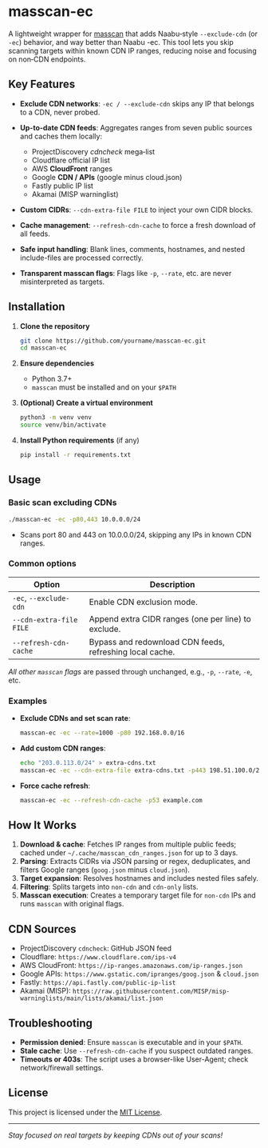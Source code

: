 # masscan-ec

A lightweight wrapper for [masscan](https://github.com/robertdavidgraham/masscan) that adds Naabu‑style `--exclude‑cdn` (or `-ec`) behavior, and way better than Naabu -ec. This tool lets you skip scanning targets within known CDN IP ranges, reducing noise and focusing on non‑CDN endpoints.

## Key Features

* **Exclude CDN networks**: `-ec / --exclude-cdn` skips any IP that belongs to a CDN, never probed.
* **Up-to-date CDN feeds**: Aggregates ranges from seven public sources and caches them locally:

  * ProjectDiscovery *cdncheck* mega‑list
  * Cloudflare official IP list
  * AWS **CloudFront** ranges
  * Google **CDN / APIs** (google minus cloud.json)
  * Fastly public IP list
  * Akamai (MISP warninglist)
* **Custom CIDRs**: `--cdn-extra-file FILE` to inject your own CIDR blocks.
* **Cache management**: `--refresh-cdn-cache` to force a fresh download of all feeds.
* **Safe input handling**: Blank lines, comments, hostnames, and nested include-files are processed correctly.
* **Transparent masscan flags**: Flags like `-p`, `--rate`, etc. are never misinterpreted as targets.

## Installation

1. **Clone the repository**

   ```bash
   git clone https://github.com/yourname/masscan-ec.git
   cd masscan-ec
   ```
2. **Ensure dependencies**

   * Python 3.7+
   * `masscan` must be installed and on your `$PATH`
3. **(Optional) Create a virtual environment**

   ```bash
   python3 -m venv venv
   source venv/bin/activate
   ```
4. **Install Python requirements** (if any)

   ```bash
   pip install -r requirements.txt
   ```

## Usage

### Basic scan excluding CDNs

```bash
./masscan-ec -ec -p80,443 10.0.0.0/24
```

* Scans port 80 and 443 on 10.0.0.0/24, skipping any IPs in known CDN ranges.

### Common options

| Option                  | Description                                              |
| ----------------------- | -------------------------------------------------------- |
| `-ec`, `--exclude-cdn`  | Enable CDN exclusion mode.                               |
| `--cdn-extra-file FILE` | Append extra CIDR ranges (one per line) to exclude.      |
| `--refresh-cdn-cache`   | Bypass and redownload CDN feeds, refreshing local cache. |

*All other `masscan` flags* are passed through unchanged, e.g., `-p`, `--rate`, `-e`, etc.

### Examples

* **Exclude CDNs and set scan rate**:

  ```bash
  masscan-ec -ec --rate=1000 -p80 192.168.0.0/16
  ```
* **Add custom CDN ranges**:

  ```bash
  echo "203.0.113.0/24" > extra-cdns.txt
  masscan-ec -ec --cdn-extra-file extra-cdns.txt -p443 198.51.100.0/24
  ```
* **Force cache refresh**:

  ```bash
  masscan-ec -ec --refresh-cdn-cache -p53 example.com
  ```

## How It Works

1. **Download & cache**: Fetches IP ranges from multiple public feeds; cached under `~/.cache/masscan_cdn_ranges.json` for up to 3 days.
2. **Parsing**: Extracts CIDRs via JSON parsing or regex, deduplicates, and filters Google ranges (`goog.json` minus `cloud.json`).
3. **Target expansion**: Resolves hostnames and includes nested files safely.
4. **Filtering**: Splits targets into `non-cdn` and `cdn-only` lists.
5. **Masscan execution**: Creates a temporary target file for `non-cdn` IPs and runs `masscan` with original flags.

## CDN Sources

* ProjectDiscovery `cdncheck`: GitHub JSON feed
* Cloudflare: `https://www.cloudflare.com/ips-v4`
* AWS CloudFront: `https://ip-ranges.amazonaws.com/ip-ranges.json`
* Google APIs: `https://www.gstatic.com/ipranges/goog.json` & `cloud.json`
* Fastly: `https://api.fastly.com/public-ip-list`
* Akamai (MISP): `https://raw.githubusercontent.com/MISP/misp-warninglists/main/lists/akamai/list.json`

## Troubleshooting

* **Permission denied**: Ensure `masscan` is executable and in your `$PATH`.
* **Stale cache**: Use `--refresh-cdn-cache` if you suspect outdated ranges.
* **Timeouts or 403s**: The script uses a browser-like User-Agent; check network/firewall settings.

## License

This project is licensed under the [MIT License](LICENSE).

---

*Stay focused on real targets by keeping CDNs out of your scans!*
